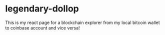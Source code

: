 # legendary-dollop
This is my react page for a blockchain explorer from my local bitcoin wallet to coinbase account and vice versa!
